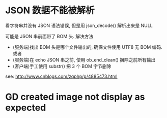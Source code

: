 # JSON 数据不能被解析
看字符串并没有 JSON 语法错误, 但是用 json_decode() 解析出来是 NULL

可能是 JSON 串前面带了 BOM 头. 解决方法
- (服务端)找出 BOM 头是哪个文件输出的, 确保文件使用 UTF8 无 BOM 编码. 或者
- (服务端)在 echo JSON 串之前, 使用 ob_end_clean() 摒除之前所有输出
- (客户端)手工使用 substr() 把 3 个 BOM 字节删除

see: http://www.cnblogs.com/zqphp/p/4885473.html

# GD created image not display as expected